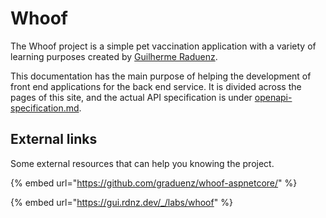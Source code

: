 # Whoof

The Whoof project is a simple pet vaccination application with a variety of learning purposes created by [Guilherme Raduenz](https://gui.rdnz.dev/\_/).

This documentation has the main purpose of helping the development of front end applications for the back end service. It is divided across the pages of this site, and the actual API specification is under [openapi-specification.md](openapi-specification.md "mention").

## External links

Some external resources that can help you knowing the project.

{% embed url="https://github.com/graduenz/whoof-aspnetcore/" %}

{% embed url="https://gui.rdnz.dev/_/labs/whoof" %}
